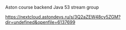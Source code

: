 Aston course backend Java 53 stream group

https://nextcloud.astondevs.ru/s/3Q2aZEW48cy5ZGM?dir=undefined&openfile=6137699